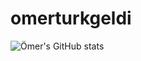 # omerturkgeldi

![Ömer's GitHub stats](https://github-readme-stats.vercel.app/api?username=omerturkgeldi&count_private=true&theme=radical&show_icons=true)


